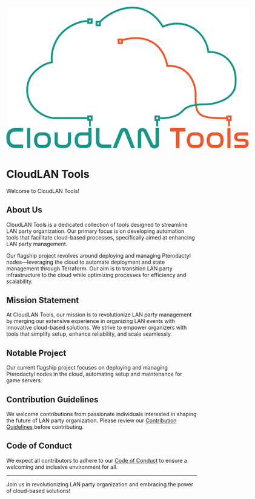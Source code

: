 <p align="center" width="100%" style="margin-bottom: 3rem">
  <img src="https://github.com/cloudlan-tools/.github/blob/main/assets/logo/cloudlan%20logo.png" style="max-width: 40rem;" alt="CloudLAN Tools logo" />
</p>

# CloudLAN Tools

Welcome to CloudLAN Tools!

## About Us

CloudLAN Tools is a dedicated collection of tools designed to streamline LAN party organization. Our primary focus is on developing automation tools that facilitate cloud-based processes, specifically aimed at enhancing LAN party management.

Our flagship project revolves around deploying and managing Pterodactyl nodes—leveraging the cloud to automate deployment and state management through Terraform. Our aim is to transition LAN party infrastructure to the cloud while optimizing processes for efficiency and scalability.

## Mission Statement

At CloudLAN Tools, our mission is to revolutionize LAN party management by merging our extensive experience in organizing LAN events with innovative cloud-based solutions. We strive to empower organizers with tools that simplify setup, enhance reliability, and scale seamlessly.

## Notable Project

Our current flagship project focuses on deploying and managing Pterodactyl nodes in the cloud, automating setup and maintenance for game servers.

## Contribution Guidelines

We welcome contributions from passionate individuals interested in shaping the future of LAN party organization. Please review our [Contribution Guidelines](/CONTRIBUTING.md) before contributing.

## Code of Conduct

We expect all contributors to adhere to our [Code of Conduct](/CODE_OF_CONDUCT.md) to ensure a welcoming and inclusive environment for all.

---

Join us in revolutionizing LAN party organization and embracing the power of cloud-based solutions!
